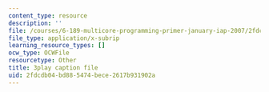 ```yaml
---
content_type: resource
description: ''
file: /courses/6-189-multicore-programming-primer-january-iap-2007/2fdcdb04bd885474bece2617b931902a_EkMfTvmLJl0.vtt
file_type: application/x-subrip
learning_resource_types: []
ocw_type: OCWFile
resourcetype: Other
title: 3play caption file
uid: 2fdcdb04-bd88-5474-bece-2617b931902a
---
```

